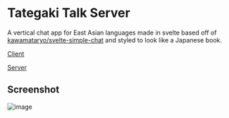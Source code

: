 # Tategaki Talk Server

A vertical chat app for East Asian languages made in svelte based off of [kawamataryo/svelte-simple-chat](https://github.com/kawamataryo/svelte-simple-chat) and styled to look like a Japanese book.

[Client](https://github.com/pharmasque/tategaki-talk-client)

[Server](https://github.com/pharmasque/tategaki-talk-server)


## Screenshot
![image](https://user-images.githubusercontent.com/6336366/163358873-b8e37be6-8e17-4e85-8834-2ea552c5c06d.png)
